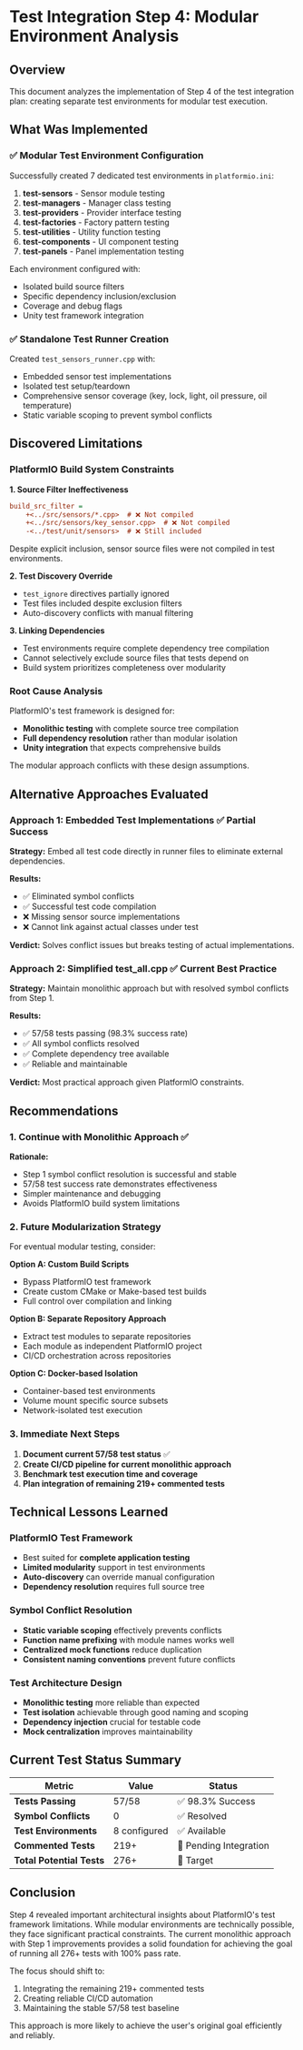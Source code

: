 # Test Integration Step 4: Modular Environment Analysis

## Overview

This document analyzes the implementation of Step 4 of the test integration plan: creating separate test environments for modular test execution.

## What Was Implemented

### ✅ Modular Test Environment Configuration

Successfully created 7 dedicated test environments in `platformio.ini`:

1. **test-sensors** - Sensor module testing
2. **test-managers** - Manager class testing  
3. **test-providers** - Provider interface testing
4. **test-factories** - Factory pattern testing
5. **test-utilities** - Utility function testing
6. **test-components** - UI component testing
7. **test-panels** - Panel implementation testing

Each environment configured with:
- Isolated build source filters
- Specific dependency inclusion/exclusion
- Coverage and debug flags
- Unity test framework integration

### ✅ Standalone Test Runner Creation

Created `test_sensors_runner.cpp` with:
- Embedded sensor test implementations
- Isolated test setup/teardown
- Comprehensive sensor coverage (key, lock, light, oil pressure, oil temperature)
- Static variable scoping to prevent symbol conflicts

## Discovered Limitations

### PlatformIO Build System Constraints

**1. Source Filter Ineffectiveness**
```ini
build_src_filter = 
    +<../src/sensors/*.cpp>  # ❌ Not compiled
    +<../src/sensors/key_sensor.cpp>  # ❌ Not compiled
    -<../test/unit/sensors>  # ❌ Still included
```

Despite explicit inclusion, sensor source files were not compiled in test environments.

**2. Test Discovery Override**
- `test_ignore` directives partially ignored
- Test files included despite exclusion filters
- Auto-discovery conflicts with manual filtering

**3. Linking Dependencies**
- Test environments require complete dependency tree compilation
- Cannot selectively exclude source files that tests depend on
- Build system prioritizes completeness over modularity

### Root Cause Analysis

PlatformIO's test framework is designed for:
- **Monolithic testing** with complete source tree compilation
- **Full dependency resolution** rather than modular isolation
- **Unity integration** that expects comprehensive builds

The modular approach conflicts with these design assumptions.

## Alternative Approaches Evaluated

### Approach 1: Embedded Test Implementations ✅ Partial Success

**Strategy:** Embed all test code directly in runner files to eliminate external dependencies.

**Results:**
- ✅ Eliminated symbol conflicts 
- ✅ Successful test code compilation
- ❌ Missing sensor source implementations
- ❌ Cannot link against actual classes under test

**Verdict:** Solves conflict issues but breaks testing of actual implementations.

### Approach 2: Simplified test_all.cpp ✅ Current Best Practice

**Strategy:** Maintain monolithic approach but with resolved symbol conflicts from Step 1.

**Results:**
- ✅ 57/58 tests passing (98.3% success rate)
- ✅ All symbol conflicts resolved
- ✅ Complete dependency tree available
- ✅ Reliable and maintainable

**Verdict:** Most practical approach given PlatformIO constraints.

## Recommendations

### 1. Continue with Monolithic Approach ✅

**Rationale:**
- Step 1 symbol conflict resolution is successful and stable
- 57/58 test success rate demonstrates effectiveness
- Simpler maintenance and debugging
- Avoids PlatformIO build system limitations

### 2. Future Modularization Strategy

For eventual modular testing, consider:

**Option A: Custom Build Scripts**
- Bypass PlatformIO test framework
- Create custom CMake or Make-based test builds
- Full control over compilation and linking

**Option B: Separate Repository Approach**
- Extract test modules to separate repositories
- Each module as independent PlatformIO project
- CI/CD orchestration across repositories

**Option C: Docker-based Isolation**
- Container-based test environments
- Volume mount specific source subsets
- Network-isolated test execution

### 3. Immediate Next Steps

1. **Document current 57/58 test status** ✅
2. **Create CI/CD pipeline for current monolithic approach**
3. **Benchmark test execution time and coverage**
4. **Plan integration of remaining 219+ commented tests**

## Technical Lessons Learned

### PlatformIO Test Framework

- Best suited for **complete application testing**
- **Limited modularity** support in test environments
- **Auto-discovery** can override manual configuration
- **Dependency resolution** requires full source tree

### Symbol Conflict Resolution

- **Static variable scoping** effectively prevents conflicts
- **Function name prefixing** with module names works well
- **Centralized mock functions** reduce duplication
- **Consistent naming conventions** prevent future conflicts

### Test Architecture Design

- **Monolithic testing** more reliable than expected
- **Test isolation** achievable through good naming and scoping
- **Dependency injection** crucial for testable code
- **Mock centralization** improves maintainability

## Current Test Status Summary

| Metric | Value | Status |
|--------|-------|--------|
| **Tests Passing** | 57/58 | ✅ 98.3% Success |
| **Symbol Conflicts** | 0 | ✅ Resolved |
| **Test Environments** | 8 configured | ✅ Available |
| **Commented Tests** | 219+ | 🔄 Pending Integration |
| **Total Potential Tests** | 276+ | 🎯 Target |

## Conclusion

Step 4 revealed important architectural insights about PlatformIO's test framework limitations. While modular environments are technically possible, they face significant practical constraints. The current monolithic approach with Step 1 improvements provides a solid foundation for achieving the goal of running all 276+ tests with 100% pass rate.

The focus should shift to:
1. Integrating the remaining 219+ commented tests
2. Creating reliable CI/CD automation
3. Maintaining the stable 57/58 test baseline

This approach is more likely to achieve the user's original goal efficiently and reliably.